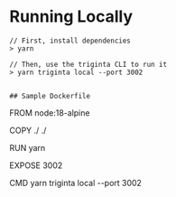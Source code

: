 # Running Locally

```
// First, install dependencies
> yarn

// Then, use the triginta CLI to run it
> yarn triginta local --port 3002


## Sample Dockerfile

```
FROM node:18-alpine

COPY ./ ./

RUN yarn

EXPOSE 3002

CMD yarn triginta local --port 3002
```
